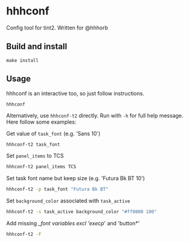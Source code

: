 # hhhconf

Config tool for tint2. Written for @hhhorb

## Build and install

```
make install
```

## Usage

hhhconf is an interactive too, so just follow instructions.

```
hhhconf
```

Alternatively, use `hhhconf-t2` directly. Run with `-h` for full help message.
Here follow some examples:

Get value of `task_font` (e.g. 'Sans 10')

```sh
hhhconf-t2 task_font
```

Set `panel_items` to TCS

```sh
hhhconf-t2 panel_items TCS
```

Set task font name but keep size (e.g. 'Futura Bk BT 10')

```sh
hhhconf-t2 -p task_font "Futura Bk BT"
```

Set `background_color` associated with `task_active`

```sh
hhhconf-t2 -s task_active background_color "#ff0000 100"
```

Add missing *_font variables excl 'execp*' and 'button*'

```sh
hhhconf-t2 -F
```

